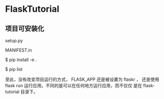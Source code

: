 # FlaskTutorial
 
## 项目可安装化

setup.py 

MANIFEST.in

$ pip install -e .

$ pip list

至此，没有改变项目运行的方式， FLASK_APP 还是被设置为 flaskr ， 还是使用 flask run 运行应用。不同的是可以在任何地方运行应用，而不仅仅 是在 flask-tutorial 目录下。


